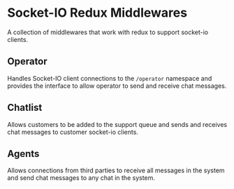 # Socket-IO Redux Middlewares

A collection of middlewares that work with redux to support socket-io clients.

## Operator

Handles Socket-IO client connections to the `/operator` namespace and provides
the interface to allow operator to send and receive chat messages.

## Chatlist

Allows customers to be added to the support queue and sends and receives chat
messages to customer socket-io clients.

## Agents

Allows connections from third parties to receive all messages in the system and
send chat messages to any chat in the system.